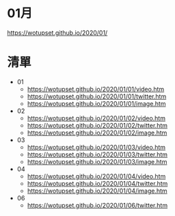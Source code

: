 # 01月
https://wotupset.github.io/2020/01/

# 清單
+ 01
  + https://wotupset.github.io/2020/01/01/video.htm 
  + https://wotupset.github.io/2020/01/01/twitter.htm  
  + https://wotupset.github.io/2020/01/01/image.htm 
+ 02
  + https://wotupset.github.io/2020/01/02/video.htm 
  + https://wotupset.github.io/2020/01/02/twitter.htm  
  + https://wotupset.github.io/2020/01/02/image.htm 
+ 03
  + https://wotupset.github.io/2020/01/03/video.htm 
  + https://wotupset.github.io/2020/01/03/twitter.htm  
  + https://wotupset.github.io/2020/01/03/image.htm 
+ 04
  + https://wotupset.github.io/2020/01/04/video.htm 
  + https://wotupset.github.io/2020/01/04/twitter.htm  
  + https://wotupset.github.io/2020/01/04/image.htm 
+ 06
  + https://wotupset.github.io/2020/01/06/twitter.htm  
  
  
